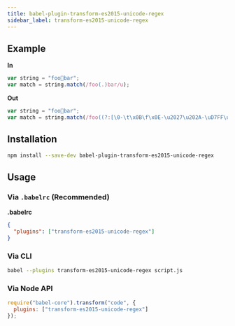 ```yaml
---
title: babel-plugin-transform-es2015-unicode-regex
sidebar_label: transform-es2015-unicode-regex
---
```


## Example

**In**

```js
var string = "foo💩bar";
var match = string.match(/foo(.)bar/u);
```

**Out**

```js
var string = "foo💩bar";
var match = string.match(/foo((?:[\0-\t\x0B\f\x0E-\u2027\u202A-\uD7FF\uE000-\uFFFF]|[\uD800-\uDBFF][\uDC00-\uDFFF]|[\uD800-\uDBFF](?![\uDC00-\uDFFF])|(?:[^\uD800-\uDBFF]|^)[\uDC00-\uDFFF]))bar/);
```

## Installation

```sh
npm install --save-dev babel-plugin-transform-es2015-unicode-regex
```

## Usage

### Via `.babelrc` (Recommended)

**.babelrc**

```json
{
  "plugins": ["transform-es2015-unicode-regex"]
}
```

### Via CLI

```sh
babel --plugins transform-es2015-unicode-regex script.js
```

### Via Node API

```javascript
require("babel-core").transform("code", {
  plugins: ["transform-es2015-unicode-regex"]
});
```

